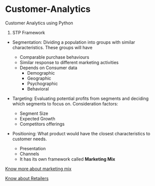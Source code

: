 # Customer-Analytics

Customer Analytics using Python

1. STP Framework

- Segmentation: Dividing a population into groups with similar characteristics. These groups will have
    - Comparable purchase behaviours
    - Similar response to different marketing activities
    - Depends on Consumer data
        - Demographic
        - Geographic
        - Psychographic
        - Behavioral

- Targeting: Evaluating potential profits from segments and deciding which segments to focus on. Consideration factors:
    - Segment Size
    - Expected Growth
    - Competitors offerings

- Positioning: What product would have the closest characteristics to customer needs.
    - Presentation
    - Channels
    - It has its own framework called <b>Marketing Mix</b>


[Know more about marketing mix](marketing_mix.md)

[Know about Retailers](retailers.md)